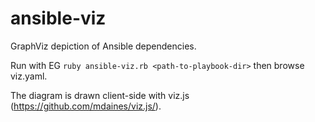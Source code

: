 ansible-viz
===========

GraphViz depiction of Ansible dependencies.

Run with EG `ruby ansible-viz.rb <path-to-playbook-dir>` then browse viz.yaml.

The diagram is drawn client-side with viz.js (https://github.com/mdaines/viz.js/).
